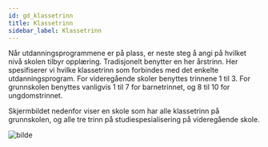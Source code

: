 ```yaml
---
id: gd_klassetrinn
title: Klassetrinn
sidebar_label: Klassetrinn
---
```

Når utdanningsprogrammene er på plass, er neste steg å angi på hvilket nivå skolen tilbyr opplæring. Tradisjonelt benytter en her årstrinn.
Her spesifiserer vi hvilke klassetrinn som forbindes med det enkelte utdanningsprogram. For videregående skoler benyttes trinnene 1 til 3. For grunnskolen benyttes vanligvis 1 til 7 for barnetrinnet, og 8 til 10 for ungdomstrinnet.

Skjermbildet nedenfor viser en skole som har alle klassetrinn på grunnskolen, og alle tre trinn på studiespesialisering på videregående skole. 

![bilde](https://user-images.githubusercontent.com/80097133/147217944-66c63013-3f64-4e8f-bc85-7525af6c73be.png)



